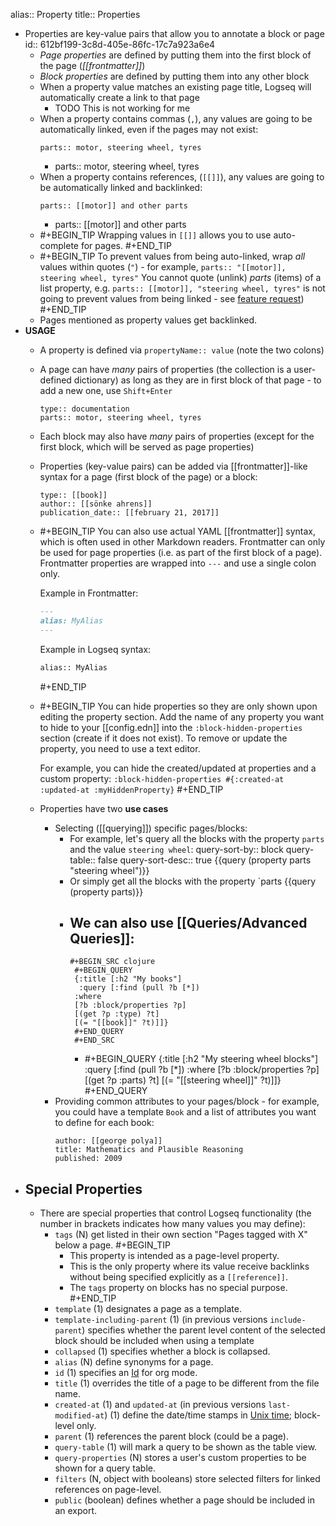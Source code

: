 alias:: Property
title:: Properties

- Properties are key-value pairs that allow you to annotate a block or page
  id:: 612bf199-3c8d-405e-86fc-17c7a923a6e4
	- _Page properties_ are defined by putting them into the first block of the page (_[[frontmatter]]_)
	- _Block properties_ are defined by putting them into any other block
	- When a property value matches an existing page title, Logseq will automatically create a link to that page
		- TODO This is not working for me
	- When a property contains commas (`,`), any values are going to be automatically linked, even if the pages may not exist:
	  ```
	  parts:: motor, steering wheel, tyres
	  ```
		-
		  parts:: motor, steering wheel, tyres
	- When a property contains references, (`[[]]`), any values are going to be automatically linked and backlinked:
	  ```
	  parts:: [[motor]] and other parts
	  ```
		-
		  parts:: [[motor]] and other parts
	-
	  #+BEGIN_TIP
	  Wrapping values in `[[]]` allows you to use auto-complete for pages.
	  #+END_TIP
	-
	  #+BEGIN_TIP
	  To prevent values from being auto-linked, wrap _all_ values within quotes (`"`) - for example, `parts:: "[[motor]], steering wheel, tyres"`
	  You cannot quote (unlink) _parts_ (items) of a list property, e.g. `parts:: [[motor]], "steering wheel, tyres"` is not going to prevent values from being linked - see [feature request](https://discuss.logseq.com/t/property-values-with-a-mix-of-references-and-unlinked-text/1720))
	  #+END_TIP
	- Pages mentioned as property values get backlinked.
- **USAGE**
	- A property is defined via `propertyName:: value` (note the two colons)
	- A page can have _many_ pairs of properties (the collection is a user-defined dictionary) as long as they are in first block of that page - to add a new one, use `Shift+Enter`
	  ```
	  type:: documentation
	  parts:: motor, steering wheel, tyres
	  ```
	- Each block may also have _many_ pairs of properties (except for the first block, which will be served as page properties)
	- Properties (key-value pairs) can be added via [[frontmatter]]-like syntax for a page (first block of the page) or a block:
	  ```
	  type:: [[book]]
	  author:: [[sönke ahrens]]
	  publication_date:: [[february 21, 2017]]
	  ```
	-
	  #+BEGIN_TIP
	  You can also use actual YAML [[frontmatter]] syntax, which is often used in other Markdown readers. Frontmatter can only be used for page properties (i.e. as part of the first block of a page). Frontmatter properties are wrapped into `---` and use a single colon only.
	   
	  Example in Frontmatter:
	  ```md
	  ---
	  alias: MyAlias
	  ---
	  ```
	  Example in Logseq syntax:
	  ```md
	  alias:: MyAlias
	  ```
	  #+END_TIP
	-
	  #+BEGIN_TIP
	  You can hide properties so they are only shown upon editing the property section. Add the name of any property you want to hide to your [[config.edn]] into the `:block-hidden-properties` section (create if it does not exist). To remove or update the property, you need to use a text editor.
	  
	  For example, you can hide the created/updated at properties and a custom property: `:block-hidden-properties #{:created-at :updated-at :myHiddenProperty}`
	  #+END_TIP
	- Properties have two **use cases**
		- Selecting ([[querying]]) specific pages/blocks:
			- For example, let's query all the blocks with the property `parts` and the value `steering wheel`:
			  query-sort-by:: block
			  query-table:: false
			  query-sort-desc:: true
			  {{query (property parts "steering wheel")}}
			- Or simply get all the blocks with the property `parts
			  {{query (property parts)}}
			- We can also use [[Queries/Advanced Queries]]:
				-
				  #+BEGIN_SRC clojure
				   #+BEGIN_QUERY
				   {:title [:h2 "My books"]
				    :query [:find (pull ?b [*])
				   :where
				   [?b :block/properties ?p]
				   [(get ?p :type) ?t]
				   [(= "[[book]]" ?t)]]}
				   #+END_QUERY
				   #+END_SRC
				-
				  #+BEGIN_QUERY
				  {:title [:h2 "My steering wheel blocks"]
				   :query [:find (pull ?b [*])
				  :where
				  [?b :block/properties ?p]
				  [(get ?p :parts) ?t]
				  [(= "[[steering wheel]]" ?t)]]}
				  #+END_QUERY
		- Providing common attributes to your pages/block - for example, you could have a template `Book` and a list of attributes you want to define for each book:
		  ```
		  author: [[george polya]]
		  title: Mathematics and Plausible Reasoning
		  published: 2009
		  ```
- ## Special Properties
	- There are special properties that control Logseq functionality (the number in brackets indicates how many values you may define):
		- `tags` (N) get listed in their own section "Pages tagged with X" below a page.
		  #+BEGIN_TIP
		  * This property is intended as a page-level property.
		  * This is the only property where its value receive backlinks without being specified explicitly as a `[[reference]]`.
		  * The `tags` property on blocks has no special purpose.
		  #+END_TIP
		- `template` (1) designates a page as a template.
		- `template-including-parent` (1) (in previous versions `include-parent`) specifies whether the parent level content of the selected block should be included when using a template
		- `collapsed` (1) specifies whether a block is collapsed.
		- `alias` (N) define synonyms for a page.
		- `id` (1) specifies an [Id](https://discuss.logseq.com/t/what-are-id-links-vs-block-ids-vs-page-ids/1318/2) for org mode.
		- `title` (1) overrides the title of a page to be different from the file name.
		- `created-at` (1) and `updated-at` (in previous versions `last-modified-at`) (1) define the date/time stamps in [Unix time](https://en.wikipedia.org/wiki/Unix_time); block-level only.
		- `parent` (1) references the parent block (could be a page).
		- `query-table` (1) will mark a query to be shown as the table view.
		- `query-properties` (N) stores a user's custom properties to be shown for a query table.
		- `filters` (N, object with booleans) store selected filters for linked references on page-level.
		- `public` (boolean) defines whether a page should be included in an export.